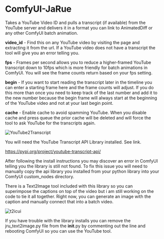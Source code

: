 # ComfyUI-JaRue
Takes a YouTube Video ID and pulls a transcript (if available) from the YouTube server and delivers it in a format you can link to AnimatedDiff or any other ComfyUI batch animation. 

**video_id** - Find this on any YouTube video by visiting the page and extracting it from the url. If a YouTube video does not have a transcript the tool will give you an error telling you. 

**fps** - Frames per second allows you to reduce a higher-framed YouTube transcript down to 10fps which is more friendly for batch animations in ComfyUI. You will see the frame counts return based on your fps setting.

**begin** - If you want to start reading the transcript later in the timeline you can enter a starting frame here and the frame counts will adjust. If you do this more than once you need to keep track of the last number and add it to the new number because the begin frame will always start at the beginning of the YouTube video and not at your last begin point. 

**cache** - Enable cache to avoid spamming YouTube. When you disable cache and press queue the prior cache will be deleted and will force the tool to ask YouTube for the transcripts again. 


![YouTube2Transcript](https://github.com/jtrue/ComfyUI-JaRue/assets/5502214/0085d1bb-7f84-4155-b1b2-85f9f3fe51ee)


You will need the YouTube Transcript API Library installed. See link.  

https://pypi.org/project/youtube-transcript-api/

After following the install instructions you may discover an error in ComfyUI telling you the library is still not found. To fix this issue you will need to manually copy the api library you installed from your python library into your ComfyUI custom_nodes directory. 

There is a Text2Image tool included with this library so you can superimpose the captions on top of the video but i am still working on the code to tie it all together. Right now, you can generate an image with the caption and manually connect that into a batch video. 

![t2icui](https://github.com/jtrue/ComfyUI-JaRue/assets/5502214/4587e0d7-0773-4537-ac20-8ca31ad09170)

If you have trouble with the library installs you can remove the jru_text2image.py file from the __init__.py by commenting out the line and rebooting ComfyUI so you can use the YouTube tool.  
